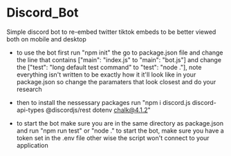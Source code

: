 # Discord_Bot
Simple discord bot to re-embed twitter tiktok embeds to be better viewed both on mobile and desktop

- to use the bot first run "npm init" the go to package.json file and change the line that contains ["main": "index.js" to "main": "bot.js"] and change the ["test": "long default test command" to "test": "node ."], note everything isn't written to be exactly how it it'll look like in your package.json so change the paramaters that look closest and do your research

- then to install the nessessary packages run "npm i discord.js discord-api-types @discordjs/rest dotenv chalk@4.1.2"

- to start the bot make sure you are in the same directory as package.json and run "npm run test" or "node ." to start the bot, make sure you have a token set in the .env file other wise the script won't connect to your application  



